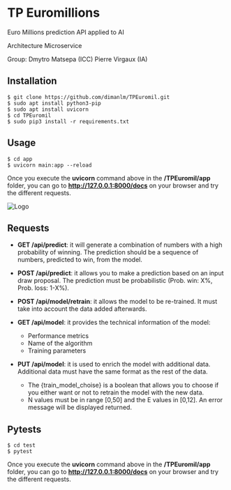 # TP Euromillions

Euro Millions prediction
API applied to AI

Architecture Microservice

Group:
Dmytro Matsepa (ICC)
Pierre Virgaux (IA)

## Installation


```console
$ git clone https://github.com/dimanlm/TPEuromil.git
$ sudo apt install python3-pip
$ sudo apt install uvicorn
$ cd TPEuromil
$ sudo pip3 install -r requirements.txt
```

## Usage

```console
$ cd app
$ uvicorn main:app --reload
```
Once you execute the **uvicorn** command above in the **/TPEuromil/app** folder, you can go to **http://127.0.0.1:8000/docs** on your browser and try the different requests.

![Logo](https://i.imgur.com/C99ZVzq.png)

## Requests
* **GET /api/predict**: it will generate a combination of numbers with a high probability of winning. The prediction should be a sequence of numbers, predicted to win, from the model.

* **POST /api/predict**: it allows you to make a prediction based on an input draw proposal. The prediction must be probabilistic (Prob. win: X%, Prob. loss: 1-X%).

* **POST /api/model/retrain**: it allows the model to be re-trained. It must take into account the data added afterwards.

* **GET /api/model**: it provides the technical information of the model:
  * Performance metrics
  * Name of the algorithm
  * Training parameters

* **PUT /api/model**: it is used to enrich the model with additional data. Additional data must have the same format as the rest of the data.
  * The {train_model_choise} is a boolean that allows you to choose if you either want or not to retrain the model with the new data.
  * N values must be in range [0,50] and the E values in [0,12]. An error message will be displayed returned.


## Pytests

```console
$ cd test
$ pytest
```
Once you execute the **uvicorn** command above in the **/TPEuromil/app** folder, you can go to **http://127.0.0.1:8000/docs** on your browser and try the different requests.
